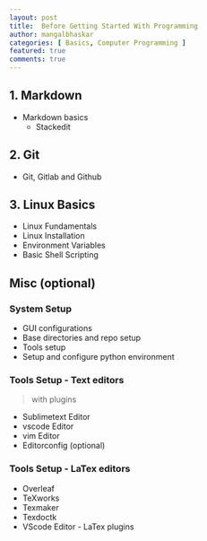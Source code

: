 ```yaml
---
layout: post
title:  Before Getting Started With Programming
author: mangalbhaskar
categories: [ Basics, Computer Programming ]
featured: true
comments: true
---
```



## 1. Markdown

* Markdown basics
    * Stackedit

## 2. Git

* Git, Gitlab and Github


## 3. Linux Basics

* Linux Fundamentals
* Linux Installation
* Environment Variables
* Basic Shell Scripting


## Misc (optional)

### System Setup

* GUI configurations
* Base directories and repo setup
* Tools setup
* Setup and configure python environment


### Tools Setup - Text editors
> with plugins

* Sublimetext Editor
* vscode Editor
* vim Editor
* Editorconfig (optional)

### Tools Setup - LaTex editors

* Overleaf
* TeXworks
* Texmaker
* Texdoctk
* VScode Editor - LaTex plugins

